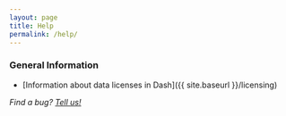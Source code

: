 ```yaml
---
layout: page
title: Help
permalink: /help/
---
```



### General Information

* [Information about data licenses in Dash]({{ site.baseurl }}/licensing)

_Find a bug? [Tell us!](http://github.com/cdluc3/dash/issues)_
